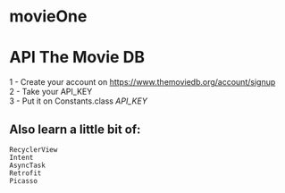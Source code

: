 # movieOne
# API The Movie DB   
1 - Create your account on https://www.themoviedb.org/account/signup <br>
2 - Take your API_KEY <br>
3 - Put it on Constants.class <i>API_KEY</i><br>

## Also learn a little bit of:

```
RecyclerView
Intent
AsyncTask
Retrofit
Picasso
```


